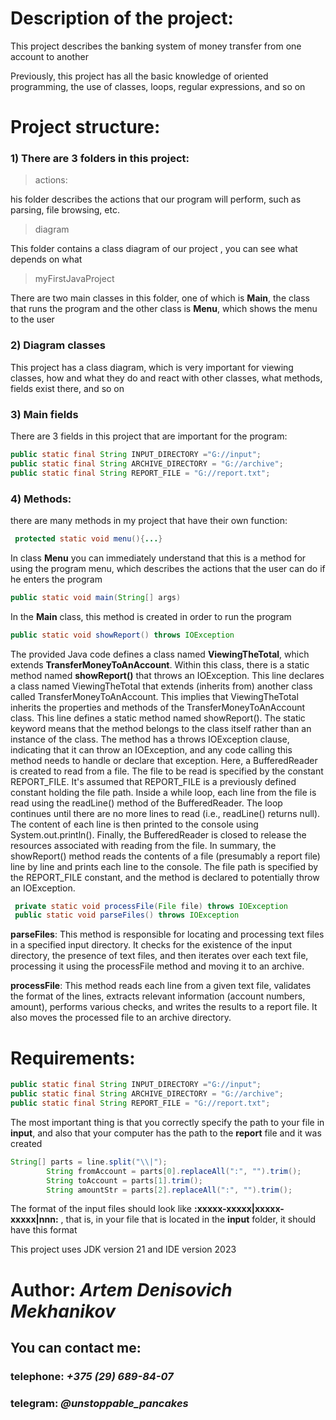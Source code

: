 # Description of the project:

This project describes the banking system of money transfer from one account to another

Previously, this project has all the basic knowledge of oriented programming, the use of classes, loops, regular expressions, and so on

# Project structure:
### 1) There are 3 folders in this project:
>actions:

 his folder describes the actions that our program will perform, such as parsing, file browsing, etc.
>diagram

This folder contains a class diagram of our project , you can see what depends on what
>myFirstJavaProject

There are two main classes in this folder, one of which is __Main__, the class that runs the program and the other class is __Menu__, which shows the menu to the user
### 2) Diagram classes
This project has a class diagram, which is very important for viewing classes, how and what they do and react with other classes, what methods, fields exist there, and so on
### 3) Main fields
There are 3 fields in this project that are important for the program:
```java
public static final String INPUT_DIRECTORY ="G://input";
public static final String ARCHIVE_DIRECTORY = "G://archive";
public static final String REPORT_FILE = "G://report.txt";
```
### 4) Methods:
there are many methods in my project that have their own function:
```java
 protected static void menu(){...}
```
 In class __Menu__ you can immediately understand that this is a method for using the program menu, which describes the actions that the user can do if he enters the program
```java
public static void main(String[] args)
```
In the __Main__ class, this method is created in order to run the program
```java
public static void showReport() throws IOException
```
The provided Java code defines a class named __ViewingTheTotal__, which extends __TransferMoneyToAnAccount__. Within this class, there is a static method named __showReport()__ that throws an IOException.
This line declares a class named ViewingTheTotal that extends (inherits from) another class called TransferMoneyToAnAccount. This implies that ViewingTheTotal inherits the properties and methods of the TransferMoneyToAnAccount class.
This line defines a static method named showReport(). The static keyword means that the method belongs to the class itself rather than an instance of the class. The method has a throws IOException clause, indicating that it can throw an IOException, and any code calling this method needs to handle or declare that exception.
Here, a BufferedReader is created to read from a file. The file to be read is specified by the constant REPORT_FILE. It's assumed that REPORT_FILE is a previously defined constant holding the file path.
Inside a while loop, each line from the file is read using the readLine() method of the BufferedReader. The loop continues until there are no more lines to read (i.e., readLine() returns null). The content of each line is then printed to the console using System.out.println().
Finally, the BufferedReader is closed to release the resources associated with reading from the file.
In summary, the showReport() method reads the contents of a file (presumably a report file) line by line and prints each line to the console. The file path is specified by the REPORT_FILE constant, and the method is declared to potentially throw an IOException.
```java
 private static void processFile(File file) throws IOException
 public static void parseFiles() throws IOException
```
__parseFiles__: This method is responsible for locating and processing text files in a specified input directory. It checks for the existence of the input directory, the presence of text files, and then iterates over each text file, processing it using the processFile method and moving it to an archive.

__processFile__: This method reads each line from a given text file, validates the format of the lines, extracts relevant information (account numbers, amount), performs various checks, and writes the results to a report file. It also moves the processed file to an archive directory.
# Requirements:

```java
public static final String INPUT_DIRECTORY ="G://input";
public static final String ARCHIVE_DIRECTORY = "G://archive";
public static final String REPORT_FILE = "G://report.txt";
```
The most important thing is that you correctly specify the path to your file in __input__, and also that your computer has the path to the __report__ file and it was created
```java
String[] parts = line.split("\\|");
        String fromAccount = parts[0].replaceAll(":", "").trim();
        String toAccount = parts[1].trim();
        String amountStr = parts[2].replaceAll(":", "").trim();
```
The format of the input files should look like __:xxxxx-xxxxx|xxxxx-xxxxx|nnn:__ , that is, in your file that is located in the __input__ folder, it should have this format

This project uses JDK version 21 and IDE version 2023
# Author: _Artem Denisovich Mekhanikov_
## You can contact me:
### telephone: _+375 (29) 689-84-07_
### telegram: _@unstoppable_pancakes_